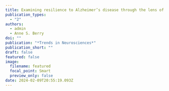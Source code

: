 ```yaml
---
title: Examining resilience to Alzheimer’s disease through the lens of monoaminergic neuromodulator systems 
publication_types:
  - "2"
authors:
  - admin
  - Anne S. Berry
doi: ""
publication: "*Trends in Neurosciences*"
publication_short: ""
draft: false
featured: false
image:
  filename: featured
  focal_point: Smart
  preview_only: false
date: 2024-02-09T20:55:19.093Z
---
```

